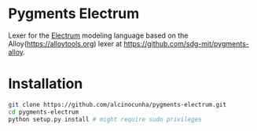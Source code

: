 # Pygments Electrum

Lexer for the [Electrum](http://haslab.github.io/Electrum/) modeling language based on the Alloy(https://alloytools.org) lexer at https://github.com/sdg-mit/pygments-alloy.

# Installation

```bash
git clone https://github.com/alcinocunha/pygments-electrum.git
cd pygments-electrum
python setup.py install # might require sudo privileges
```



